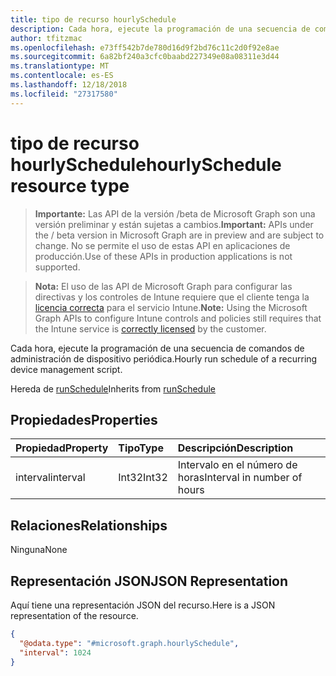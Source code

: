 ```yaml
---
title: tipo de recurso hourlySchedule
description: Cada hora, ejecute la programación de una secuencia de comandos de administración de dispositivo periódica.
author: tfitzmac
ms.openlocfilehash: e73ff542b7de780d16d9f2bd76c11c2d0f92e8ae
ms.sourcegitcommit: 6a82bf240a3cfc0baabd227349e08a08311e3d44
ms.translationtype: MT
ms.contentlocale: es-ES
ms.lasthandoff: 12/18/2018
ms.locfileid: "27317580"
---
```

# <a name="hourlyschedule-resource-type"></a><span data-ttu-id="acf41-103">tipo de recurso hourlySchedule</span><span class="sxs-lookup"><span data-stu-id="acf41-103">hourlySchedule resource type</span></span>

> <span data-ttu-id="acf41-104">**Importante:** Las API de la versión /beta de Microsoft Graph son una versión preliminar y están sujetas a cambios.</span><span class="sxs-lookup"><span data-stu-id="acf41-104">**Important:** APIs under the / beta version in Microsoft Graph are in preview and are subject to change.</span></span> <span data-ttu-id="acf41-105">No se permite el uso de estas API en aplicaciones de producción.</span><span class="sxs-lookup"><span data-stu-id="acf41-105">Use of these APIs in production applications is not supported.</span></span>

> <span data-ttu-id="acf41-106">**Nota:** El uso de las API de Microsoft Graph para configurar las directivas y los controles de Intune requiere que el cliente tenga la [licencia correcta](https://go.microsoft.com/fwlink/?linkid=839381) para el servicio Intune.</span><span class="sxs-lookup"><span data-stu-id="acf41-106">**Note:** Using the Microsoft Graph APIs to configure Intune controls and policies still requires that the Intune service is [correctly licensed](https://go.microsoft.com/fwlink/?linkid=839381) by the customer.</span></span>

<span data-ttu-id="acf41-107">Cada hora, ejecute la programación de una secuencia de comandos de administración de dispositivo periódica.</span><span class="sxs-lookup"><span data-stu-id="acf41-107">Hourly run schedule of a recurring device management script.</span></span>

<span data-ttu-id="acf41-108">Hereda de [runSchedule](../resources/intune-devices-runschedule.md)</span><span class="sxs-lookup"><span data-stu-id="acf41-108">Inherits from [runSchedule](../resources/intune-devices-runschedule.md)</span></span>

## <a name="properties"></a><span data-ttu-id="acf41-109">Propiedades</span><span class="sxs-lookup"><span data-stu-id="acf41-109">Properties</span></span>
|<span data-ttu-id="acf41-110">Propiedad</span><span class="sxs-lookup"><span data-stu-id="acf41-110">Property</span></span>|<span data-ttu-id="acf41-111">Tipo</span><span class="sxs-lookup"><span data-stu-id="acf41-111">Type</span></span>|<span data-ttu-id="acf41-112">Descripción</span><span class="sxs-lookup"><span data-stu-id="acf41-112">Description</span></span>|
|:---|:---|:---|
|<span data-ttu-id="acf41-113">interval</span><span class="sxs-lookup"><span data-stu-id="acf41-113">interval</span></span>|<span data-ttu-id="acf41-114">Int32</span><span class="sxs-lookup"><span data-stu-id="acf41-114">Int32</span></span>|<span data-ttu-id="acf41-115">Intervalo en el número de horas</span><span class="sxs-lookup"><span data-stu-id="acf41-115">Interval in number of hours</span></span>|

## <a name="relationships"></a><span data-ttu-id="acf41-116">Relaciones</span><span class="sxs-lookup"><span data-stu-id="acf41-116">Relationships</span></span>
<span data-ttu-id="acf41-117">Ninguna</span><span class="sxs-lookup"><span data-stu-id="acf41-117">None</span></span>
## <a name="json-representation"></a><span data-ttu-id="acf41-118">Representación JSON</span><span class="sxs-lookup"><span data-stu-id="acf41-118">JSON Representation</span></span>
<span data-ttu-id="acf41-119">Aquí tiene una representación JSON del recurso.</span><span class="sxs-lookup"><span data-stu-id="acf41-119">Here is a JSON representation of the resource.</span></span>
<!-- {
  "blockType": "resource",
  "@odata.type": "microsoft.graph.hourlySchedule"
}
-->
``` json
{
  "@odata.type": "#microsoft.graph.hourlySchedule",
  "interval": 1024
}
```





